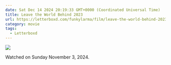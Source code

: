 ```yaml
---
date: Sat Dec 14 2024 20:19:33 GMT+0000 (Coordinated Universal Time)
title: Leave the World Behind 2023
url: https://letterboxd.com/funkylarma/film/leave-the-world-behind-2023/
category: movie
tags:
  - Letterboxd
---
```


![](https://a.ltrbxd.com/resized/film-poster/6/4/8/8/6/9/648869-leave-the-world-behind-0-600-0-900-crop.jpg?v=927d0da068)

Watched on Sunday November 3, 2024.
